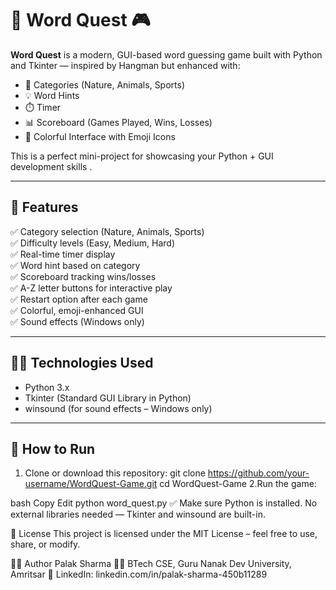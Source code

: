 # 🧠 Word Quest 🎮

**Word Quest** is a modern, GUI-based word guessing game built with Python and Tkinter — inspired by Hangman but enhanced with:
- 🎯 Categories (Nature, Animals, Sports)
- 💡 Word Hints
- ⏱️ Timer
- 📊 Scoreboard (Games Played, Wins, Losses)
- 🎨 Colorful Interface with Emoji Icons

This is a perfect mini-project for showcasing your Python + GUI development skills .

---

## 🚀 Features

✅ Category selection (Nature, Animals, Sports)  
✅ Difficulty levels (Easy, Medium, Hard)  
✅ Real-time timer display  
✅ Word hint based on category  
✅ Scoreboard tracking wins/losses  
✅ A-Z letter buttons for interactive play  
✅ Restart option after each game  
✅ Colorful, emoji-enhanced GUI  
✅ Sound effects (Windows only)

---

## 🧑‍💻 Technologies Used

- Python 3.x  
- Tkinter (Standard GUI Library in Python)  
- winsound (for sound effects – Windows only)

---

## 🔧 How to Run

1. Clone or download this repository:
git clone https://github.com/your-username/WordQuest-Game.git
cd WordQuest-Game
2.Run the game:

bash
Copy
Edit
python word_quest.py
✅ Make sure Python is installed. No external libraries needed — Tkinter and winsound are built-in.

📄 License
This project is licensed under the MIT License – feel free to use, share, or modify.

🙋‍♀️ Author
Palak Sharma
👩‍🎓 BTech CSE, Guru Nanak Dev University, Amritsar
🔗 LinkedIn: linkedin.com/in/palak-sharma-450b11289
